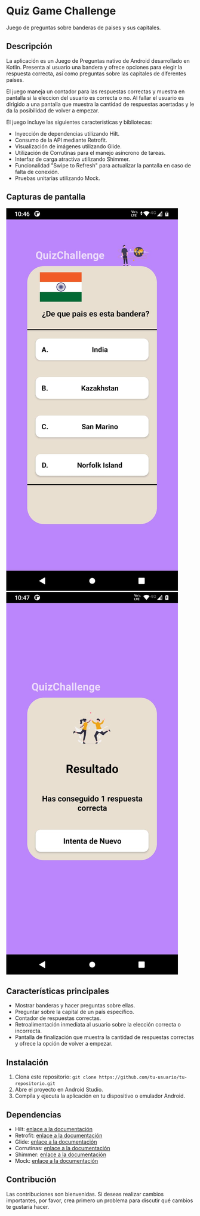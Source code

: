 # Quiz Game Challenge

Juego de preguntas sobre banderas de paises y sus capitales.

## Descripción

La aplicación es un Juego de Preguntas nativo de Android desarrollado en Kotlin. Presenta al usuario una bandera y ofrece opciones para elegir la respuesta correcta, así como preguntas sobre las capitales de diferentes países.

El juego maneja un contador para las respuestas correctas y muestra en pantalla si la eleccion del usuario es correcta o no. Al fallar el usuario es dirigido a una pantalla que muestra la cantidad de respuestas acertadas y le da la posibilidad de volver a empezar.

El juego incluye las siguientes características y bibliotecas:

- Inyección de dependencias utilizando Hilt.
- Consumo de la API mediante Retrofit.
- Visualización de imágenes utilizando Glide.
- Utilización de Corrutinas para el manejo asíncrono de tareas.
- Interfaz de carga atractiva utilizando Shimmer.
- Funcionalidad "Swipe to Refresh" para actualizar la pantalla en caso de falta de conexión.
- Pruebas unitarias utilizando Mock.

## Capturas de pantalla

![pantalla del juego](https://github.com/JuanCisilino/QuizChallenge/blob/29a6b643e80e2d5d6e9c531c8b0e52af1acbb109/preview/preview1.jpg)
![pantalla final](https://github.com/JuanCisilino/QuizChallenge/blob/29a6b643e80e2d5d6e9c531c8b0e52af1acbb109/preview/preview2.jpg)

## Características principales

- Mostrar banderas y hacer preguntas sobre ellas.
- Preguntar sobre la capital de un país específico.
- Contador de respuestas correctas.
- Retroalimentación inmediata al usuario sobre la elección correcta o incorrecta.
- Pantalla de finalización que muestra la cantidad de respuestas correctas y ofrece la opción de volver a empezar.

## Instalación

1. Clona este repositorio: `git clone https://github.com/tu-usuario/tu-repositorio.git`
2. Abre el proyecto en Android Studio.
3. Compila y ejecuta la aplicación en tu dispositivo o emulador Android.

## Dependencias

- Hilt: [enlace a la documentación](https://dagger.dev/hilt/)
- Retrofit: [enlace a la documentación](https://square.github.io/retrofit/)
- Glide: [enlace a la documentación](https://github.com/bumptech/glide)
- Corrutinas: [enlace a la documentación](https://developer.android.com/kotlin/coroutines)
- Shimmer: [enlace a la documentación](https://facebook.github.io/shimmer-android/)
- Mock: [enlace a la documentación](https://mockk.io/)

## Contribución

Las contribuciones son bienvenidas. Si deseas realizar cambios importantes, por favor, crea primero un problema para discutir qué cambios te gustaría hacer.
